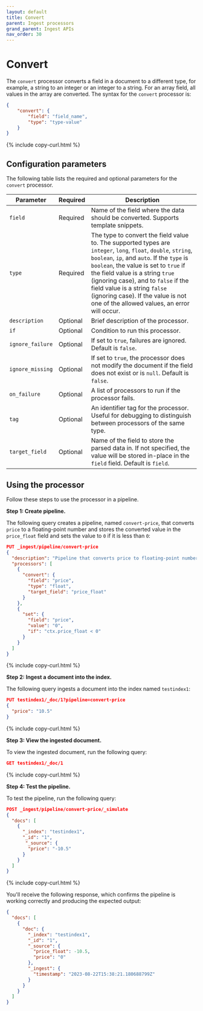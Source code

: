 ```yaml
---
layout: default
title: Convert
parent: Ingest processors 
grand_parent: Ingest APIs
nav_order: 30
---
```


# Convert

The `convert` processor converts a field in a document to a different type, for example, a string to an integer or an integer to a string. For an array field, all values in the array are converted. The syntax for the `convert` processor is: 

```json
{
    "convert": {
        "field": "field_name",
        "type": "type-value"
    }
}
```
{% include copy-curl.html %}

## Configuration parameters

The following table lists the required and optional parameters for the `convert` processor.   

**Parameter** | **Required** | **Description** |
|-----------|-----------|-----------|
`field`  | Required  | Name of the field where the data should be converted. Supports template snippets.|
`type`  | Required  | The type to convert the field value to. The supported types are `integer`, `long`, `float`, `double`, `string`, `boolean`, `ip`, and `auto`. If the `type` is `boolean`, the value is set to `true` if the field value is a string `true` (ignoring case), and to `false` if  the field value is a string `false` (ignoring case). If the value is not one of the allowed values, an error will occur.  |
`description`  | Optional  | Brief description of the processor.  |
`if` | Optional | Condition to run this processor. |
`ignore_failure` | Optional | If set to `true`, failures are ignored. Default is `false`. |
`ignore_missing`  | Optional  | If set to `true`, the processor does not modify the document if the field does not exist or is `null`. Default is `false`. |
`on_failure` | Optional | A list of processors to run if the processor fails. |
`tag` | Optional | An identifier tag for the processor. Useful for debugging to distinguish between processors of the same type. |
`target_field`  | Optional  | Name of the field to store the parsed data in. If not specified, the value will be stored in-place in the `field` field. Default is `field`.  |

## Using the processor

Follow these steps to use the processor in a pipeline.

**Step 1: Create pipeline.** 

The following query creates a pipeline, named `convert-price`, that converts `price` to a floating-point number and stores the converted value in the `price_float` field and sets the value to `0` if it is less than `0`:

```json
PUT _ingest/pipeline/convert-price
{
  "description": "Pipeline that converts price to floating-point number and sets value to zero if price less than zero",
  "processors": [
    {
      "convert": {
        "field": "price",
        "type": "float",
        "target_field": "price_float"
      }
    },
    {
      "set": {
        "field": "price",
        "value": "0",
        "if": "ctx.price_float < 0"
      }
    }
  ]
}
```
{% include copy-curl.html %}

**Step 2: Ingest a document into the index.**

The following query ingests a document into the index named `testindex1`:

```json
PUT testindex1/_doc/1?pipeline=convert-price
{
  "price": "10.5"
}
```
{% include copy-curl.html %}

**Step 3: View the ingested document.**

To view the ingested document, run the following query:

```json
GET testindex1/_doc/1
```
{% include copy-curl.html %}

**Step 4: Test the pipeline.**

To test the pipeline, run the following query:

```json
POST _ingest/pipeline/convert-price/_simulate
{
  "docs": [
    {
      "_index": "testindex1",
      "_id": "1",
       "_source": {
        "price": "-10.5"
      }
    }
  ]
}
```
{% include copy-curl.html %}

You'll receive the following response, which confirms the pipeline is working correctly and producing the expected output:

```json
{
  "docs": [
    {
      "doc": {
        "_index": "testindex1",
        "_id": "1",
        "_source": {
          "price_float": -10.5,
          "price": "0"
        },
        "_ingest": {
          "timestamp": "2023-08-22T15:38:21.180688799Z"
        }
      }
    }
  ]
}
```
